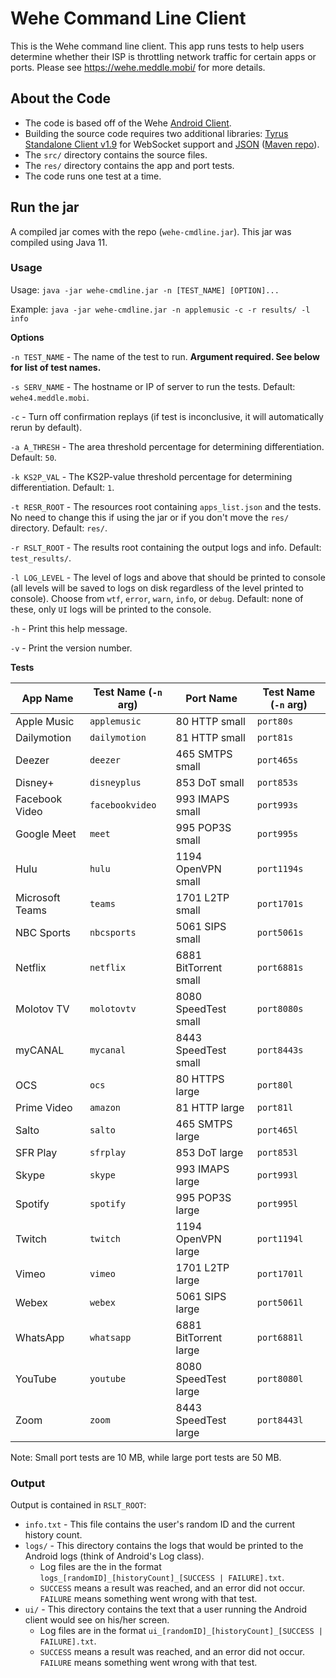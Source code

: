 # Wehe Command Line Client

This is the Wehe command line client. This app runs tests to help users determine whether their ISP is throttling network traffic for certain apps or ports. Please see https://wehe.meddle.mobi/ for more details.

## About the Code

* The code is based off of the Wehe [Android Client](https://github.com/NEU-SNS/wehe-android). 
* Building the source code requires two additional libraries: [Tyrus Standalone Client v1.9](https://mvnrepository.com/artifact/org.glassfish.tyrus.bundles/tyrus-standalone-client/1.9) for WebSocket support and [JSON](https://github.com/stleary/JSON-java) ([Maven repo](https://mvnrepository.com/artifact/org.json/json/20201115)).
* The `src/` directory contains the source files.
* The `res/` directory contains the app and port tests.
* The code runs one test at a time.

## Run the jar

A compiled jar comes with the repo (`wehe-cmdline.jar`). This jar was compiled using Java 11.

### Usage

Usage: `java -jar wehe-cmdline.jar -n [TEST_NAME] [OPTION]...`

Example: `java -jar wehe-cmdline.jar -n applemusic -c -r results/ -l info`

**Options**

`-n TEST_NAME` - The name of the test to run. **Argument required. See below for list of test names.**

`-s SERV_NAME` - The hostname or IP of server to run the tests. Default: `wehe4.meddle.mobi`.

`-c` - Turn off confirmation replays (if test is inconclusive, it will automatically rerun by default).

`-a A_THRESH` - The area threshold percentage for determining differentiation. Default: `50`.

`-k KS2P_VAL` - The KS2P-value threshold percentage for determining differentiation. Default: `1`.

`-t RESR_ROOT` - The resources root containing `apps_list.json` and the tests. No need to change this if using the jar or if you don't move the `res/` directory. Default: `res/`.

`-r RSLT_ROOT` - The results root containing the output logs and info. Default: `test_results/`.

`-l LOG_LEVEL` - The level of logs and above that should be printed to console (all levels will be saved to logs on disk regardless of the level printed to console). Choose from `wtf`, `error`, `warn`, `info`, or `debug`. Default: none of these, only `UI` logs will be printed to the console.

`-h` - Print this help message.

`-v` - Print the version number.

**Tests**

| App Name        | Test Name (`-n` arg) | Port Name             | Test Name (`-n` arg) |
|-----------------|----------------------|-----------------------|----------------------|
| Apple Music     | `applemusic`         | 80 HTTP small         | `port80s`            |
| Dailymotion     | `dailymotion`        | 81 HTTP small         | `port81s`            |
| Deezer          | `deezer`             | 465 SMTPS small       | `port465s`           |
| Disney+         | `disneyplus`         | 853 DoT small         | `port853s`           |
| Facebook Video  | `facebookvideo`      | 993 IMAPS small       | `port993s`           |
| Google Meet     | `meet`               | 995 POP3S small       | `port995s`           |
| Hulu            | `hulu`               | 1194 OpenVPN small    | `port1194s`          |
| Microsoft Teams | `teams`              | 1701 L2TP small       | `port1701s`          |
| NBC Sports      | `nbcsports`          | 5061 SIPS small       | `port5061s`          |
| Netflix         | `netflix`            | 6881 BitTorrent small | `port6881s`          |
| Molotov TV      | `molotovtv`          | 8080 SpeedTest small  | `port8080s`          |
| myCANAL         | `mycanal`            | 8443 SpeedTest small  | `port8443s`          |
| OCS             | `ocs`                | 80 HTTPS large        | `port80l`            |
| Prime Video     | `amazon`             | 81 HTTP large         | `port81l`            |
| Salto           | `salto`              | 465 SMTPS large       | `port465l`           |
| SFR Play        | `sfrplay`            | 853 DoT large         | `port853l`           |
| Skype           | `skype`              | 993 IMAPS large       | `port993l`           |
| Spotify         | `spotify`            | 995 POP3S large       | `port995l`           |
| Twitch          | `twitch`             | 1194 OpenVPN large    | `port1194l`          |
| Vimeo           | `vimeo`              | 1701 L2TP large       | `port1701l`          |
| Webex           | `webex`              | 5061 SIPS large       | `port5061l`          |
| WhatsApp        | `whatsapp`           | 6881 BitTorrent large | `port6881l`          |
| YouTube         | `youtube`            | 8080 SpeedTest large  | `port8080l`          |
| Zoom            | `zoom`               | 8443 SpeedTest large  | `port8443l`          |

Note: Small port tests are 10 MB, while large port tests are 50 MB.

### Output

Output is contained in `RSLT_ROOT`:

* `info.txt` - This file contains the user's random ID and the current history count.
* `logs/` - This directory contains the logs that would be printed to the Android logs (think of Android's Log class).
  * Log files are the in the format `logs_[randomID]_[historyCount]_[SUCCESS | FAILURE].txt`.
  * `SUCCESS` means a result was reached, and an error did not occur. `FAILURE` means something went wrong with that test.
* `ui/` - This directory contains the text that a user running the Android client would see on his/her screen.
  * Log files are in the format `ui_[randomID]_[historyCount]_[SUCCESS | FAILURE].txt`.
  * `SUCCESS` means a result was reached, and an error did not occur. `FAILURE` means something went wrong with that test.
